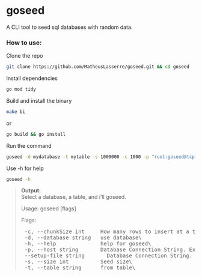 # goseed
A CLI tool to seed sql databases with random data.
### How to use:

Clone the repo

```bash
git clone https://github.com/MatheusLasserre/goseed.git && cd goseed
```

Install dependencies

```bash
go mod tidy
```

Build and install the binary

```bash
make bi
```
or

```bash
go build && go install
```

Run the command

```bash
goseed -d mydatabase -t mytable -s 1000000 -c 1000 -p "root:goseed@tcp(localhost:3306)/"
```

Use -h for help

```bash
goseed -h
```
>**Output:**\
>Select a database, a table, and i'll goseed.
>
>Usage:
  goseed [flags]
>
>Flags:
><pre> -c, --chunkSize int     How many rows to insert at a time. Default: 100. Recommended: 10000.\
>  -d, --database string   use database\
>  -h, --help              help for goseed\
>  -p, --host string       Database Connection String. Example: -p "root:goseed@tcp(localhost:3306)/"\
>  --setup-file string       Database Connection String. Example: -p "root:goseed@tcp(localhost:3306)/"\
>  -s, --size int          Seed size\
>  -t, --table string      from table\</pre>

